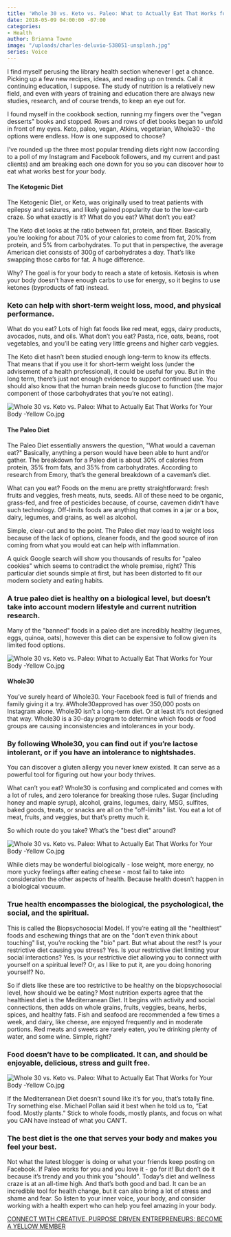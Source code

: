 ```yaml
---
title: 'Whole 30 vs. Keto vs. Paleo: What to Actually Eat That Works for Your Body'
date: 2018-05-09 04:00:00 -07:00
categories:
- Health
author: Brianna Towne
image: "/uploads/charles-deluvio-538051-unsplash.jpg"
series: Voice
---
```


I find myself perusing the library health section whenever I get a chance. Picking up a few new recipes, ideas, and reading up on trends. Call it continuing education, I suppose. The study of nutrition is a relatively new field, and even with years of training and education there are always new studies, research, and of course trends, to keep an eye out for. 

I found myself in the cookbook section, running my fingers over the "vegan desserts" books and stopped. Rows and rows of diet books began to unfold in front of my eyes. Keto, paleo, vegan, Atkins, vegetarian, Whole30 - the options were endless. How is one supposed to choose?

I’ve rounded up the three most popular trending diets right now (according to a poll of my Instagram and Facebook followers, and my current and past clients) and am breaking each one down for you so you can discover how to eat what works best for _your_ body.

#### The Ketogenic Diet

The Ketogenic Diet, or Keto, was originally used to treat patients with epilepsy and seizures, and likely gained popularity due to the low-carb craze. So what exactly is it? What do you eat? What don’t you eat? 

The Keto diet looks at the ratio between fat, protein, and fiber. Basically, you’re looking for about 70% of your calories to come from fat, 20% from protein, and 5% from carbohydrates. To put that in perspective, the average American diet consists of 300g of carbohydrates a day. That’s like swapping those carbs for fat. A huge difference. 

Why? The goal is for your body to reach a state of ketosis. Ketosis is when your body doesn’t have enough carbs to use for energy, so it begins to use ketones (byproducts of fat) instead. 

### Keto can help with short-term weight loss, mood, and physical performance.

What do you eat? Lots of high fat foods like red meat, eggs, dairy products, avocados, nuts, and oils. What don’t you eat? Pasta, rice, oats, beans, root vegetables, and you’ll be eating very little greens and higher carb veggies. 

The Keto diet hasn’t been studied enough long-term to know its effects. That means that if you use it for short-term weight loss (under the advisement of a health professional), it could be useful for you. But in the long term, there’s just not enough evidence to support continued use. You should also know that the human brain needs glucose to function (the major component of those carbohydrates that you’re not eating). 

![Whole 30 vs. Keto vs. Paleo: What to Actually Eat That Works for Your Body -Yellow Co.jpg](/uploads/mike-dorner-173502-unsplash.jpg)

#### The Paleo Diet

The Paleo Diet essentially answers the question, "What would a caveman eat?" Basically, anything a person would have been able to hunt and/or gather. The breakdown for a Paleo diet is about 30% of calories from protein, 35% from fats, and 35% from carbohydrates. According to research from Emory, that’s the general breakdown of a caveman’s diet.

What can you eat? Foods on the menu are pretty straightforward: fresh fruits and veggies, fresh meats, nuts, seeds. All of these need to be organic, grass-fed, and free of pesticides because, of course, cavemen didn’t have such technology. Off-limits foods are anything that comes in a jar or a box, dairy, legumes, and grains, as well as alcohol. 

Simple, clear-cut and to the point. The Paleo diet may lead to weight loss because of the lack of options, cleaner foods, and the good source of iron coming from what you would eat can help with inflammation.

A quick Google search will show you thousands of results for "paleo cookies" which seems to contradict the whole premise, right? This particular diet sounds simple at first, but has been distorted to fit our modern society and eating habits. 

### A true paleo diet is healthy on a biological level, but doesn’t take into account modern lifestyle and current nutrition research. 

Many of the "banned" foods in a paleo diet are incredibly healthy (legumes, eggs, quinoa, oats), however this diet can be expensive to follow given its limited food options.

![Whole 30 vs. Keto vs. Paleo: What to Actually Eat That Works for Your Body -Yellow Co.jpg](/uploads/foodism360-397360-unsplash.jpg)

#### Whole30 

You’ve surely heard of Whole30. Your Facebook feed is full of friends and family giving it a try. #Whole30approved has over 350,000 posts on Instagram alone. Whole30 isn’t a long-term diet. Or at least it’s not designed that way. Whole30 is a 30-day program to determine which foods or food groups are causing inconsistencies and intolerances in your body. 

### By following Whole30, you can find out if you’re lactose intolerant, or if you have an intolerance to nightshades. 

You can discover a gluten allergy you never knew existed. It can serve as a powerful tool for figuring out how your body thrives.

What can’t you eat? Whole30 is confusing and complicated and comes with a lot of rules, and zero tolerance for breaking those rules. Sugar (including honey and maple syrup), alcohol, grains, legumes, dairy, MSG, sulfites, baked goods, treats, or snacks are all on the "off-limits" list. You eat a lot of meat, fruits, and veggies, but that’s pretty much it. 

So which route do you take? What’s the "best diet" around?

![Whole 30 vs. Keto vs. Paleo: What to Actually Eat That Works for Your Body -Yellow Co.jpg](/uploads/thought-catalog-620865-unsplash.jpg)

While diets may be wonderful biologically - lose weight, more energy, no more yucky feelings after eating cheese - most fail to take into consideration the other aspects of health. Because health doesn’t happen in a biological vacuum. 

### True health encompasses the biological, the psychological, the social, and the spiritual.

This is called the Biopsychosocial Model. If you’re eating all the "healthiest" foods and eschewing things that are on the "don’t even think about touching" list, you’re rocking the "bio" part. But what about the rest? Is your restrictive diet causing you stress? Yes. Is your restrictive diet limiting your social interactions? Yes. Is your restrictive diet allowing you to connect with yourself on a spiritual level? Or, as I like to put it, are you doing honoring yourself? No. 

So if diets like these are too restrictive to be healthy on the biopsychosocial level, how should we be eating? Most nutrition experts agree that the healthiest diet is the Mediterranean Diet. It begins with activity and social connections, then adds on whole grains, fruits, veggies, beans, herbs, spices, and healthy fats. Fish and seafood are recommended a few times a week, and dairy, like cheese, are enjoyed frequently and in moderate portions. Red meats and sweets are rarely eaten, you’re drinking plenty of water, and some wine. Simple, right? 

### Food doesn’t have to be complicated. It can, and should be enjoyable, delicious, stress and guilt free. 

![Whole 30 vs. Keto vs. Paleo: What to Actually Eat That Works for Your Body -Yellow Co.jpg](/uploads/rawpixel-com-609039-unsplash.jpg)

If the Mediterranean Diet doesn’t sound like it’s for you, that’s totally fine. Try something else. Michael Pollan said it best when he told us to, “Eat food. Mostly plants.” Stick to whole foods, mostly plants, and focus on what you CAN have instead of what you CAN’T. 

### The best diet is the one that serves your body and makes you feel your best. 

Not what the latest blogger is doing or what your friends keep posting on Facebook. If Paleo works for you and you love it - go for it! But don’t do it because it’s trendy and you think you "should". Today’s diet and wellness craze is at an all-time high. And that’s both good and bad. It can be an incredible tool for health change, but it can also bring a lot of stress and shame and fear. So listen to your inner voice, your body, and consider working with a health expert who can help you feel amazing in your body.

[CONNECT WITH CREATIVE, PURPOSE DRIVEN ENTREPRENEURS: BECOME A YELLOW MEMBER](https://yellowco.co/membership/)